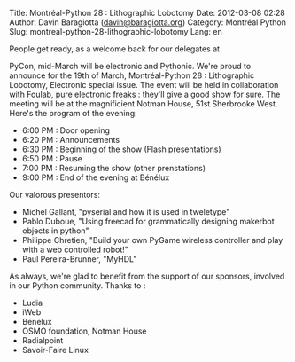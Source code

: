 Title: Montréal-Python 28 : Lithographic Lobotomy
Date: 2012-03-08 02:28
Author: Davin Baragiotta (davin@baragiotta.org)
Category: Montréal Python
Slug: montreal-python-28-lithographic-lobotomy
Lang: en

<!--:en-->People get ready, as a welcome back for our delegates at
PyCon, mid-March will be electronic and Pythonic. We're proud to
announce for the 19th of March, Montréal-Python 28 : Lithographic
Lobotomy, Electronic special issue. The event will be held in
collaboration with Foulab, pure electronic freaks : they'll give a good
show for sure. The meeting will be at the magnificient Notman House,
51st Sherbrooke West. Here's the program of the evening:

-   6:00 PM : Door opening
-   6:20 PM : Announcements
-   6:30 PM : Beginning of the show (Flash presentations)
-   6:50 PM : Pause
-   7:00 PM : Resuming the show (other prenstations)
-   9:00 PM : End of the evening at Bénélux

Our valorous presentors:

-   Michel Gallant, "pyserial and how it is used in tweletype"
-   Pablo Duboue, "Using freecad for grammatically designing makerbot
    objects in python"
-   Philippe Chretien, "Build your own PyGame wireless controller and
    play with a web controlled robot!"
-   Paul Pereira-Brunner, "MyHDL"

As always, we're glad to benefit from the support of our sponsors,
involved in our Python community. Thanks to :

-   Ludia
-   iWeb
-   Benelux
-   OSMO foundation, Notman House
-   Radialpoint
-   Savoir-Faire Linux

